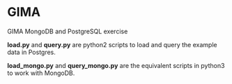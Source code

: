 GIMA
====

GIMA MongoDB and PostgreSQL exercise


__load.py__ and __query.py__ are python2 scripts to load and query the example data in Postgres.

__load_mongo.py__ and __query_mongo.py__ are the equivalent scripts in python3 to work with MongoDB.
